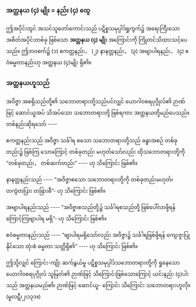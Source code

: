 ### အတ္ထနယ (၄) မျိုး = နည်း (၄) ထွေ

ဤအပိုင်းတွင် အသင်သူတော်ကောင်းသည် ပဋိစ္စသမုပ္ပါဒ်ရှုကွက်၌ အရေးကြီးသော အစိတ်အပိုင်းတစ်ခု
ဖြစ်သော **အတ္ထနယ (၄) မျိုး** အကြောင်းကို ကြိုတင်သိထားသင့်ပေသည်။ ဤဘ၀စက်၌ (၁) ဧကတ္တနည်း， (၂)
နာနတ္တနည်း， (၃) အဗျာပါရနည်း， (၄) ဧဝံဓမ္မတာနည်းဟု အတ္ထနယ (၄)မျိုး ရှိ၏။

### အတ္ထနယဟူသည်

အဝိဇ္ဇာ အစရှိသည်တို့၏ သဘောတရားတို့သည်ပင်လျှင် ယောဂါ၀စရပုဂ္ဂိုလ်၏ ဉာဏ်ဖြင့် ဆောင်ယူအပ်
သိအပ်သော သဘောတရားတို့ ဖြစ်ရကား အတ္ထနယတို့မည်ပေသည်။ တစ်နည်းဆိုရသော် ----

ဧကတ္တနည်းသည် အဝိဇ္ဇာ သင်္ခါရ စသော သဘောတရားတို့သည် ခန္ဓာအစဉ် တစ်ခုတည်း၌ ဖြစ်ကြ
သောကြောင့် တစ်ခုတည်း မဟုတ်သော်လည်း ထိုသဘောတရားတို့ကို “တစ်ခုတည်း， တစ်ဆက်တည်း” ---- ဟု
သိကြောင်း ဖြစ်၏။

နာနတ္တနည်းသည် ---- “အဝိဇ္ဇာစသော သဘောတရားတို့ကို တစ်ခုတည်းမဟုတ်၊ တကွဲတပြား တခြားစီ”-
ဟု သိကြောင်း ဖြစ်၏။

အဗျာပါရနည်းသည် ---- “အဝိဇ္ဇာစသည်တို့၌ သင်္ခါရစသည်တို့ ဖြစ်ပေါ်လာဖို့ရန် ကြောင့်ကြဗျာပါရ မရှိ”-
ဟု သိကြောင်း ဖြစ်၏။

ဧဝံဓမ္မတာနည်းသည် ---- “ဗျာပါရမရှိသော်လည်း အဝိဇ္ဇာ၌ သင်္ခါရဖြစ်ဖို့ရန် ကျေးဇူးပြုနိုင်သော ထုံးစံ
ဓမ္မတာ သတ္တိရှိ၏” ---- ဟု သိကြောင်း ဖြစ်၏။

ဤသို့လျှင် ကြောင်း-ကျိုး ဆက်နွှယ်မှု ပဋိစ္စသမုပ္ပါဒ်သဘောတရားတို့ကို ရှုနေသော ယောဂါ၀စရပုဂ္ဂိုလ်
သူမြတ်၏ ဉာဏ်ဖြင့် သိကြောင်းဖြစ်သောကြောင့် ယင်းနည်း (၄)ပါးသည် အတ္ထနယမည်၏၊ ဉာဏ်ဖြင့် ဆောင်ယူ-
ကြောင်း သိကြောင်း သဘောတရားဟူလို။ (မူလဋီ၊၂၊၁၃၁။)
